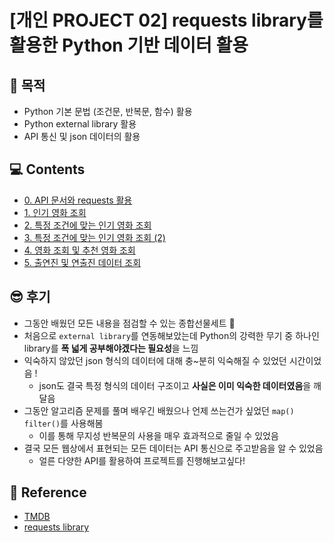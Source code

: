 # [개인 PROJECT 02] requests library를 활용한 Python 기반 데이터 활용

## 🚀 목적
- Python 기본 문법 (조건문, 반복문, 함수) 활용
- Python external library 활용
- API 통신 및 json 데이터의 활용


## 💻 Contents
- [0. API 문서와 requests 활용](./00.py)
- [1. 인기 영화 조회](./01.py)
- [2. 특정 조건에 맞는 인기 영화 조회](./02.py)
- [3. 특정 조건에 맞는 인기 영화 조회 (2)](./03.py)
- [4. 영화 조회 및 추천 영화 조회](./04.py)
- [5. 출연진 및 연출진 데이터 조회](./05.py)


## 😎 후기
- 그동안 배웠던 모든 내용을 점검할 수 있는 종합선물세트 🎁
- 처음으로 `external library`를 연동해보았는데 Python의 강력한 무기 중 하나인 library를 **폭 넓게 공부해야겠다는 필요성**을 느낌
- 익숙하지 않았던 json 형식의 데이터에 대해 충~분히 익숙해질 수 있었던 시간이었음 !
    - json도 결국 특정 형식의 데이터 구조이고 **사실은 이미 익숙한 데이터였음**을 깨달음
- 그동안 알고리즘 문제를 풀며 배우긴 배웠으나 언제 쓰는건가 싶었던 `map()` `filter()`를 사용해봄
    - 이를 통해 무지성 반복문의 사용을 매우 효과적으로 줄일 수 있었음
- 결국 모든 웹상에서 표현되는 모든 데이터는 API 통신으로 주고받음을 알 수 있었음
    - 얼른 다양한 API를 활용하여 프로젝트를 진행해보고싶다!

## 📑 Reference
- [TMDB](https://www.themoviedb.org/documentation/api?language=ko)
- [requests library](https://requests.readthedocs.io/en/latest/)



